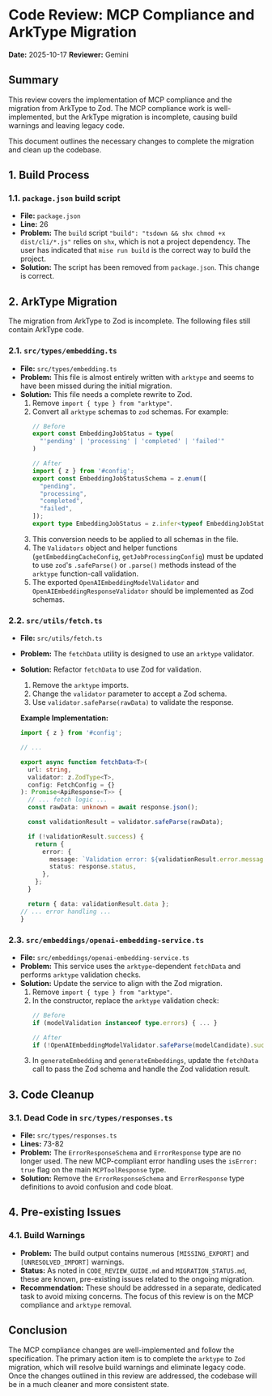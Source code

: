 # Code Review: MCP Compliance and ArkType Migration

**Date:** 2025-10-17
**Reviewer:** Gemini

## Summary

This review covers the implementation of MCP compliance and the migration from ArkType to Zod. The MCP compliance work is well-implemented, but the ArkType migration is incomplete, causing build warnings and leaving legacy code.

This document outlines the necessary changes to complete the migration and clean up the codebase.

## 1. Build Process

### 1.1. `package.json` build script

*   **File:** `package.json`
*   **Line:** 26
*   **Problem:** The `build` script `"build": "tsdown && shx chmod +x dist/cli/*.js"` relies on `shx`, which is not a project dependency. The user has indicated that `mise run build` is the correct way to build the project.
*   **Solution:** The script has been removed from `package.json`. This change is correct.

## 2. ArkType Migration

The migration from ArkType to Zod is incomplete. The following files still contain ArkType code.

### 2.1. `src/types/embedding.ts`

*   **File:** `src/types/embedding.ts`
*   **Problem:** This file is almost entirely written with `arktype` and seems to have been missed during the initial migration.
*   **Solution:** This file needs a complete rewrite to Zod.
    1.  Remove `import { type } from "arktype"`.
    2.  Convert all `arktype` schemas to `zod` schemas. For example:
        ```typescript
        // Before
        export const EmbeddingJobStatus = type(
          "'pending' | 'processing' | 'completed' | 'failed'"
        )

        // After
        import { z } from '#config';
        export const EmbeddingJobStatusSchema = z.enum([
          "pending",
          "processing",
          "completed",
          "failed",
        ]);
        export type EmbeddingJobStatus = z.infer<typeof EmbeddingJobStatusSchema>;
        ```
    3.  This conversion needs to be applied to all schemas in the file.
    4.  The `Validators` object and helper functions (`getEmbeddingCacheConfig`, `getJobProcessingConfig`) must be updated to use `zod`'s `.safeParse()` or `.parse()` methods instead of the `arktype` function-call validation.
    5.  The exported `OpenAIEmbeddingModelValidator` and `OpenAIEmbeddingResponseValidator` should be implemented as Zod schemas.

### 2.2. `src/utils/fetch.ts`

*   **File:** `src/utils/fetch.ts`
*   **Problem:** The `fetchData` utility is designed to use an `arktype` validator.
*   **Solution:** Refactor `fetchData` to use Zod for validation.
    1.  Remove the `arktype` imports.
    2.  Change the `validator` parameter to accept a Zod schema.
    3.  Use `validator.safeParse(rawData)` to validate the response.

    **Example Implementation:**
    ```typescript
    import { z } from '#config';

    // ...

    export async function fetchData<T>(
      url: string,
      validator: z.ZodType<T>,
      config: FetchConfig = {}
    ): Promise<ApiResponse<T>> {
      // ... fetch logic ...
      const rawData: unknown = await response.json();

      const validationResult = validator.safeParse(rawData);

      if (!validationResult.success) {
        return {
          error: {
            message: `Validation error: ${validationResult.error.message}`,
            status: response.status,
          },
        };
      }

      return { data: validationResult.data };
    // ... error handling ...
    }

    ```

### 2.3. `src/embeddings/openai-embedding-service.ts`

*   **File:** `src/embeddings/openai-embedding-service.ts`
*   **Problem:** This service uses the `arktype`-dependent `fetchData` and performs `arktype` validation checks.
*   **Solution:** Update the service to align with the Zod migration.
    1.  Remove `import { type } from "arktype"`.
    2.  In the constructor, replace the `arktype` validation check:
        ```typescript
        // Before
        if (modelValidation instanceof type.errors) { ... }

        // After
        if (!OpenAIEmbeddingModelValidator.safeParse(modelCandidate).success) { ... }
        ```
    3.  In `generateEmbedding` and `generateEmbeddings`, update the `fetchData` call to pass the Zod schema and handle the Zod validation result.

## 3. Code Cleanup

### 3.1. Dead Code in `src/types/responses.ts`

*   **File:** `src/types/responses.ts`
*   **Lines:** 73-82
*   **Problem:** The `ErrorResponseSchema` and `ErrorResponse` type are no longer used. The new MCP-compliant error handling uses the `isError: true` flag on the main `MCPToolResponse` type.
*   **Solution:** Remove the `ErrorResponseSchema` and `ErrorResponse` type definitions to avoid confusion and code bloat.

## 4. Pre-existing Issues

### 4.1. Build Warnings

*   **Problem:** The build output contains numerous `[MISSING_EXPORT]` and `[UNRESOLVED_IMPORT]` warnings.
*   **Status:** As noted in `CODE_REVIEW_GUIDE.md` and `MIGRATION_STATUS.md`, these are known, pre-existing issues related to the ongoing migration.
*   **Recommendation:** These should be addressed in a separate, dedicated task to avoid mixing concerns. The focus of this review is on the MCP compliance and `arktype` removal.

## Conclusion

The MCP compliance changes are well-implemented and follow the specification. The primary action item is to complete the `arktype` to `Zod` migration, which will resolve build warnings and eliminate legacy code. Once the changes outlined in this review are addressed, the codebase will be in a much cleaner and more consistent state.
